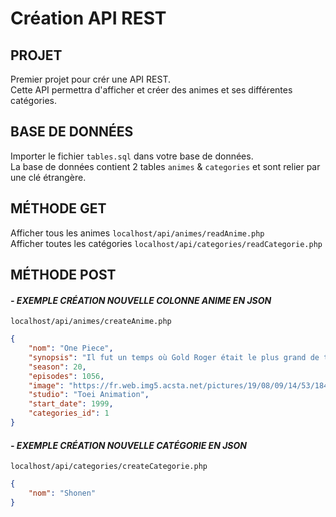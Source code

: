 
# Création API REST

## **PROJET**
Premier projet pour crér une API REST.  
Cette API permettra d'afficher et créer des animes et ses différentes catégories.  

## **BASE DE DONNÉES**
Importer le fichier `tables.sql` dans votre base de données.  
La base de données contient 2 tables `animes` & `categories` et sont relier par une clé étrangère.  

## **MÉTHODE GET**
Afficher tous les animes `localhost/api/animes/readAnime.php`  
Afficher toutes les catégories `localhost/api/categories/readCategorie.php`

## **MÉTHODE POST**
#### *- EXEMPLE CRÉATION NOUVELLE COLONNE ANIME EN JSON*  
`localhost/api/animes/createAnime.php` 
```json
{
    "nom": "One Piece",
    "synopsis": "Il fut un temps où Gold Roger était le plus grand de tous les pirates, le 'Roi des Pirates' était son surnom. A sa mort, son trésor d'une valeur inestimable connu sous le nom de 'One Piece' fut caché quelque part sur 'Grand Line'. De nombreux pirates sont partis à la recherche de ce trésor mais tous sont morts avant même de l'atteindre. Monkey D. Luffy rêve de retrouver ce trésor légendaire et de devenir le nouveau 'Roi des Pirates'. Après avoir mangé un fruit du démon, il possède un pouvoir lui permettant de réaliser son rêve. Il lui faut maintenant trouver un équipage pour partir à l'aventure !",
    "season": 20,
    "episodes": 1056,
    "image": "https://fr.web.img5.acsta.net/pictures/19/08/09/14/53/1842996.jpg",
    "studio": "Toei Animation",
    "start_date": 1999,
    "categories_id": 1
}
```
 
#### *- EXEMPLE CRÉATION NOUVELLE CATÉGORIE EN JSON*  
`localhost/api/categories/createCategorie.php`
```json
{
    "nom": "Shonen"
}
```